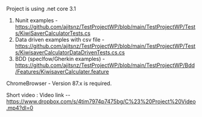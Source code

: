 Project is using .net core 3.1 

1) Nunit examples - https://github.com/ajitsnz/TestProjectWP/blob/main/TestProjectWP/Tests/KiwiSaverCalculatorTests.cs 
2) Data driven examples with csv file - https://github.com/ajitsnz/TestProjectWP/blob/main/TestProjectWP/Tests/KiwisaverCalculatorDataDrivenTests.cs.cs 
3) BDD (speclfow/Gherkin examples) - https://github.com/ajitsnz/TestProjectWP/blob/main/TestProjectWP/Bdd/Features/KiwisaverCalculater.feature

ChromeBrowser  - Version 87.x is required.

Short video : 
Video link -- https://www.dropbox.com/s/4tim7974p7475bg/C%23%20Project%20Video.mp4?dl=0 
